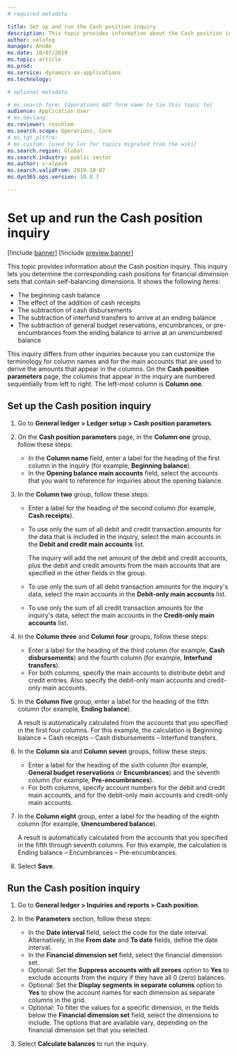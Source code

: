 ```yaml
---
# required metadata

title: Set up and run the Cash position inquiry
description: This topic provides information about the Cash position inquiry. This inquiry lets you determine the corresponding cash positions for financial dimension sets that contain self-balancing dimensions.
author: velofog
manager: AnnBe
ms.date: 10/07/2019
ms.topic: article
ms.prod: 
ms.service: dynamics-ax-applications
ms.technology: 

# optional metadata

# ms.search.form: [Operations AOT form name to tie this topic to]
audience: Application User
# ms.devlang: 
ms.reviewer: roschlom
ms.search.scope: Operations, Core 
# ms.tgt_pltfrm: 
# ms.custom: [used by loc for topics migrated from the wiki]
ms.search.region: Global
ms.search.industry: public sector
ms.author: v-alpavk
ms.search.validFrom: 2019-10-07
ms.dyn365.ops.version: 10.0.7

---
```

# Set up and run the Cash position inquiry
[!include [banner](../includes/banner.md)]
[!include [preview banner](../includes/preview-banner.md)]

This topic provides information about the Cash position inquiry. This inquiry lets you determine the corresponding cash positions for financial dimension sets that contain self-balancing dimensions. It shows the following items:

- The beginning cash balance
- The effect of the addition of cash receipts
- The subtraction of cash disbursements
- The subtraction of interfund transfers to arrive at an ending balance
- The subtraction of general budget reservations, encumbrances, or pre-encumbrances from the ending balance to arrive at an unencumbered balance

This inquiry differs from other inquiries because you can customize the terminology for column names and for the main accounts that are used to derive the amounts that appear in the columns. On the **Cash position parameters** page, the columns that appear in the inquiry are numbered sequentially from left to right. The left-most column is **Column one**.

## Set up the Cash position inquiry

1. Go to **General ledger \> Ledger setup \> Cash position parameters**.
2. On the **Cash position parameters** page, in the **Column one** group, follow these steps:

    - In the **Column name** field, enter a label for the heading of the first column in the inquiry (for example, **Beginning balance**).
    - In the **Opening balance main accounts** field, select the accounts that you want to reference for inquiries about the opening balance.

3. In the **Column two** group, follow these steps:

    - Enter a label for the heading of the second column (for example, **Cash receipts**).
    - To use only the sum of all debit and credit transaction amounts for the data that is included in the inquiry, select the main accounts in the **Debit and credit main accounts** list.
    
        The inquiry will add the net amount of the debit and credit accounts, plus the debit and credit amounts from the main accounts that are specified in the other fields in the group.

    - To use only the sum of all debit transaction amounts for the inquiry's data, select the main accounts in the **Debit-only main accounts** list.
    - To use only the sum of all credit transaction amounts for the inquiry's data, select the main accounts in the **Credit-only main accounts** list.

4. In the **Column three** and **Column four** groups, follow these steps:

    - Enter a label for the heading of the third column (for example, **Cash disbursements**) and the fourth column (for example, **Interfund transfers**).
    - For both columns, specify the main accounts to distribute debit and credit entries. Also specify the debit-only main accounts and credit-only main accounts.

5. In the **Column five** group, enter a label for the heading of the fifth column (for example, **Ending balance**).

    A result is automatically calculated from the accounts that you specified in the first four columns. For this example, the calculation is Beginning balance + Cash receipts – Cash disbursements – Interfund transfers.

6. In the **Column six** and **Column seven** groups, follow these steps:

    - Enter a label for the heading of the sixth column (for example, **General budget reservations** or **Encumbrances**) and the seventh column (for example, **Pre-encumbrances**).
    - For both columns, specify account numbers for the debit and credit main accounts, and for the debit-only main accounts and credit-only main accounts.

7. In the **Column eight** group, enter a label for the heading of the eighth column (for example, **Unencumbered balance**).

    A result is automatically calculated from the accounts that you specified in the fifth through seventh columns. For this example, the calculation is Ending balance – Encumbrances – Pre-encumbrances.

8. Select **Save**.

## Run the Cash position inquiry

1. Go to **General ledger \> Inquiries and reports \> Cash position**.
2. In the **Parameters** section, follow these steps:

    - In the **Date interval** field, select the code for the date interval. Alternatively, in the **From date** and **To date** fields, define the date interval.
    - In the **Financial dimension set** field, select the financial dimension set.
    - Optional: Set the **Suppress accounts with all zeroes** option to **Yes** to exclude accounts from the inquiry if they have all 0 (zero) balances.
    - Optional: Set the **Display segments in separate columns** option to **Yes** to show the account names for each dimension as separate columns in the grid.
    - Optional: To filter the values for a specific dimension, in the fields below the **Financial dimension set** field, select the dimensions to include. The options that are available vary, depending on the financial dimension set that you selected.

3. Select **Calculate balances** to run the inquiry.
